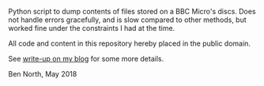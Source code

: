 Python script to dump contents of files stored on a BBC Micro's discs.
Does not handle errors gracefully, and is slow compared to other
methods, but worked fine under the constraints I had at the time.

All code and content in this repository hereby placed in the public
domain.

See [write-up on my blog](http://redfrontdoor.org/blog/?p=1449) for
some more details.

Ben North, May 2018
